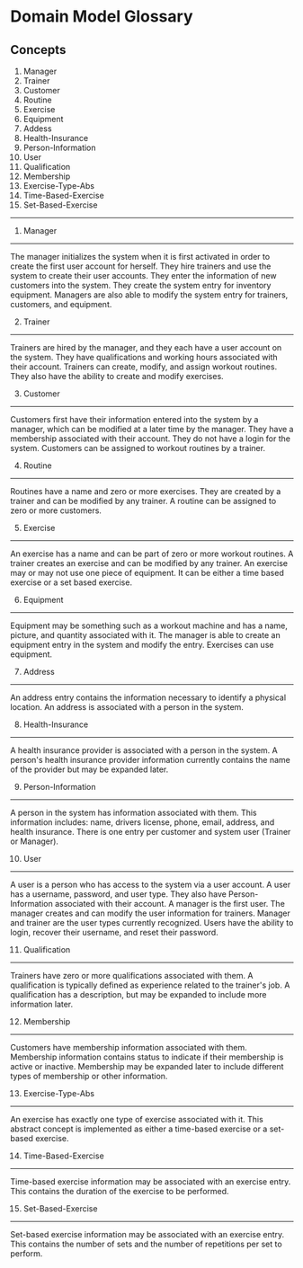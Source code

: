 Domain Model Glossary
=======================

Concepts
----------

 1. Manager
 2. Trainer
 3. Customer
 4. Routine
 5. Exercise
 6. Equipment
 7. Addess
 8. Health-Insurance
 9. Person-Information
 10. User
 11. Qualification
 12. Membership
 13. Exercise-Type-Abs
 14. Time-Based-Exercise
 15. Set-Based-Exercise

----------

1. Manager
----------

The manager initializes the system when it is first activated in order to create the first user account for herself. They hire trainers and use the system to create their user accounts. They enter the information of new customers into the system. They create the system entry for inventory equipment. Managers are also able to modify the system entry for trainers, customers, and equipment.

2. Trainer
----------

Trainers are hired by the manager, and they each have a user account on the system. They have qualifications and working hours associated with their account. Trainers can create, modify, and assign workout routines. They also have the ability to create and modify exercises.

3. Customer
----------

Customers first have their information entered into the system by a manager,  which can be modified at a later time by the manager. They have a membership associated with their account. They do not have a login for the system. Customers can be assigned to workout routines by a trainer.

4. Routine
----------

Routines have a name and zero or more exercises. They are created by a trainer and can be modified by any trainer. A routine can be assigned to zero or more customers.

5. Exercise
----------

An exercise has a name and can be part of zero or more workout routines. A trainer creates an exercise and can be modified by any trainer. An exercise may or may not use one piece of equipment. It can be either a time based exercise or a set based exercise. 

6. Equipment
----------

Equipment may be something such as a workout machine and has a name, picture, and quantity associated with it. The manager is able to create an equipment entry in the system and modify the entry. Exercises can use equipment.

7. Address
----------

An address entry contains the information necessary to identify a physical location. An address is associated with a person in the system.

8. Health-Insurance
----------

A health insurance provider is associated with a person in the system. A person's health insurance provider information currently contains the name of the provider but may be expanded later.

9. Person-Information
----------

A person in the system has information associated with them. This information includes: name, drivers license, phone, email, address, and health insurance. There is one entry per customer and system user (Trainer or Manager).

10. User
----------

A user is a person who has access to the system via a user account. A user has a username, password, and user type. They also have Person-Information associated with their account. A manager is the first user. The manager creates and can modify the user information for trainers. Manager and trainer are the user types currently recognized. Users have the ability to login, recover their username, and reset their password.

11. Qualification
----------

Trainers have zero or more qualifications associated with them. A qualification is typically defined as experience related to the trainer's job. A qualification has a description, but may be expanded to include more information later.

12. Membership
----------

Customers have membership information associated with them. Membership information contains status to indicate if their membership is active or inactive. Membership may be expanded later to include different types of membership or other information.

13. Exercise-Type-Abs
----------

An exercise has exactly one type of exercise associated with it. This abstract concept is implemented as either a time-based exercise or a set-based exercise. 

14. Time-Based-Exercise
----------

Time-based exercise information may be associated with an exercise entry. This contains the duration of the exercise to be performed. 

15. Set-Based-Exercise
----------

Set-based exercise information may be associated with an exercise entry. This contains the number of sets and the number of repetitions per set to perform.
